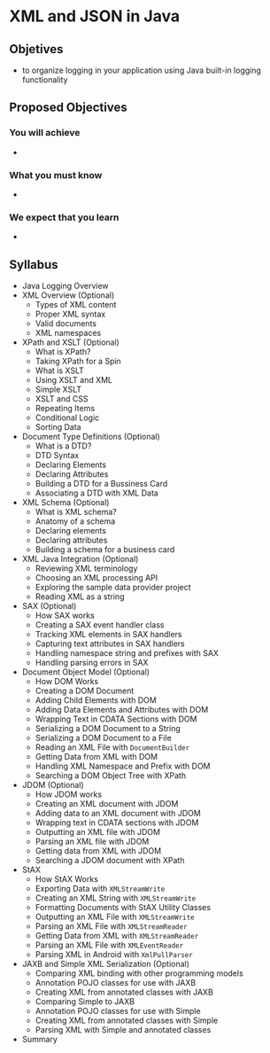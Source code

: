 # XML and JSON in Java

## Objetives

* to organize logging in your application using Java built-in logging functionality

## Proposed Objectives

### You will achieve

* 

### What you must know

* 

### We expect that you learn

* 

## Syllabus

* Java Logging Overview
* XML Overview (Optional)
  * Types of XML content
  * Proper XML syntax
  * Valid documents
  * XML namespaces
* XPath and XSLT (Optional)
  * What is XPath?
  * Taking XPath for a Spin
  * What is XSLT
  * Using XSLT and XML
  * Simple XSLT
  * XSLT and CSS
  * Repeating Items
  * Conditional Logic
  * Sorting Data
* Document Type Definitions (Optional)
  * What is a DTD?
  * DTD Syntax
  * Declaring Elements
  * Declaring Attributes
  * Building a DTD for a Bussiness Card
  * Associating a DTD with XML Data
* XML Schema (Optional)
  * What is XML schema?
  * Anatomy of a schema
  * Declaring elements
  * Declaring attributes
  * Building a schema for a business card
* XML Java Integration (Optional)
  * Reviewing XML terminology
  * Choosing an XML processing API
  * Exploring the sample data provider project
  * Reading XML as a string
* SAX (Optional)
  * How SAX works
  * Creating a SAX event handler class
  * Tracking XML elements in SAX handlers
  * Capturing text attributes in SAX handlers
  * Handling namespace string and prefixes with SAX
  * Handling parsing errors in SAX
* Document Object Model (Optional)
  * How DOM Works
  * Creating a DOM Document
  * Adding Child Elements with DOM
  * Adding Data Elements and Attributes with DOM
  * Wrapping Text in CDATA Sections with DOM
  * Serializing a DOM Document to a String
  * Serializing a DOM Document to a File
  * Reading an XML File with `DocumentBuilder`
  * Getting Data from XML with DOM
  * Handling XML Namespace and Prefix with DOM
  * Searching a DOM Object Tree with XPath
* JDOM (Optional)
  * How JDOM works
  * Creating an XML document with JDOM
  * Adding data to an XML document with JDOM
  * Wrapping text in CDATA sections with JDOM
  * Outputting an XML file with JDOM
  * Parsing an XML file with JDOM
  * Getting data from XML with JDOM
  * Searching a JDOM document with XPath
* StAX
  * How StAX Works
  * Exporting Data with `XMLStreamWrite`
  * Creating an XML String with `XMLStreamWrite`
  * Formatting Documents with StAX Utility Classes
  * Outputting an XML File with `XMLStreamWrite`
  * Parsing an XML File with `XMLStreamReader`
  * Getting Data from XML with `XMLStreamReader`
  * Parsing an XML File with `XMLEventReader`
  * Parsing XML in Android with `XmlPullParser`
* JAXB and Simple XML Serialization (Optional)
  * Comparing XML binding with other programming models
  * Annotation POJO classes for use with JAXB
  * Creating XML from annotated classes with JAXB
  * Comparing Simple to JAXB
  * Annotation POJO classes for use with Simple
  * Creating XML from annotated classes with Simple
  * Parsing XML with Simple and annotated classes
* Summary

